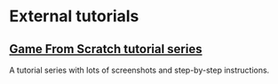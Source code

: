 # External tutorials

## [Game From Scratch tutorial series](http://www.gamefromscratch.com/post/2016/02/01/Superpowers-Tutorial-Series-Part-One-Getting-Started.aspx)

A tutorial series with lots of screenshots and step-by-step instructions.
